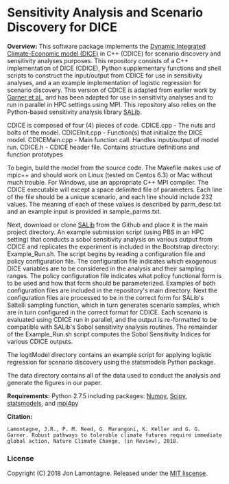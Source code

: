 # Sensitivity Analysis and Scenario Discovery for DICE

**Overview:**
This software package implements the [Dynamic Integrated Climate-Economic model (DICE)](https://sites.google.com/site/williamdnordhaus/dice-rice) in C++ (CDICE) for scenario discovery and sensitivity analyses purposes.  This repository consists of a C++ implementation of DICE (CDICE), Python supplementary functions and shell scripts to construct the input/output from CDICE for use in sensitivity analyses, and a an example implementation of logistic regression for scenario discovery.  This version of CDICE is adapted from earlier work by [Garner et al.](https://github.com/scrim-network/cdice_doeclim), and has been adapted for use in sensitivity analyses and to run in parallel in HPC settings using MPI.  This repository also relies on the Python-based sensitivity analysis library [SALib](https://github.com/SALib/SALib).  

CDICE is composed of four (4) pieces of code. CDICE.cpp - The nuts and bolts of the model. CDICEInit.cpp - Function(s) that initialize the DICE model. CDICEMain.cpp - Main function call. Handles input/output of model run. CDICE.h - CDICE header file. Contains structure definitions and function prototypes

To begin, build the model from the source code. The Makefile makes use of mpic++ and should work on Linux (tested on Centos 6.3) or Mac without much trouble. For Windows, use an appropriate C++ MPI compiler. The CDICE executable will except a space delimited file of parameters.  Each line of the file should be a unique scenario, and each line should include 232 values.  The meaning of each of these values is described by parm_desc.txt and an example input is provided in sample_parms.txt.

Next, download or clone [SALib](https://github.com/SALib/SALib) from the Github and place it in the main project directory. An example submission script (using PBS in an HPC setting) that conducts a sobol sensitivity analysis on various output from CDICE and replicates the experiment is included in the Bootstrap directory: Example_Run.sh.  The script begins by reading a configuration file and policy configuration file.  The configuration file indicates which exogenous DICE variables are to be considered in the analysis and their sampling ranges.  The policy configuration file indicates what policy functional form is to be used and how that form should be parameterized.  Examples of both configuration files are included in the repository's main directory.  Next the configuration files are processed to be in the correct form for SALib's Saltelli sampling function, which in turn generates scenario samples, which are in turn configured in the correct format for CDICE.  Each scenario is evaluated using CDICE run in parallel, and the output is re-formatted to be compatible with SALib's Sobol sensitivity analysis routines.  The remainder of the Example_Run.sh script computes the Sobol Sensitivity Indices for various CDICE outputs.

The logitModel directory contains an example script for applying logistic regression for scenario discovery using the statsmodels Python package.

The data directory contains all of the data used to conduct the analysis and generate the figures in our paper.

**Requirements:**
Python 2.7.5 including packages: [Numpy](http://www.numpy.org/), [Scipy](https://www.scipy.org/), [statsmodels](https://www.statsmodels.org/stable/index.html), and [mpi4py](https://pypi.org/project/mpi4py/)

**Citation:**
```
Lamontagne, J.R., P. M. Reed, G. Marangoni, K. Keller and G. G. Garner. Robust pathways to tolerable climate futures require immediate
global action, Nature Climate Change, (in Review), 2018.
```
### License
Copyright (C) 2018 Jon Lamontagne. Released under the [MIT liscense](LICENSE.md).